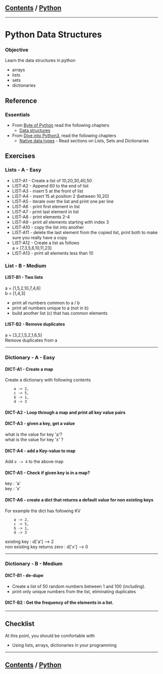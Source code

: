 <link rel='stylesheet' href='../assets/css/main.css'/>

## [Contents](../contents.md) / [Python](0-README.md)
---
# Python Data Structures

### Objective
Learn the data structures in python
- arrays
- lists
- sets
- dictionaries

## Reference

### Essentials
* From [Byte of Python](https://python.swaroopch.com/) read the following chapters
    - [Data structures](https://python.swaroopch.com/data_structures.html)
* From [Dive into Python3](https://diveintopython3.problemsolving.io), read the following chapters
    - [Native data types](https://diveintopython3.problemsolving.io/native-datatypes.html) - Read sections on Lists, Sets and Dictionaries

## Exercises

### Lists - A - Easy
- LIST-A1 - Create a list of 10,20,30,40,50
- LIST-A2 - Append 60 to the end of list
- LIST-A3 - insert 5 at the front of list
- LIST-A4 - insert 15 at position 2 (between 10,20)
- LIST-A5 - iterate over the list and print one per line
- LIST-A6 - print first element in list
- LIST-A7 - print last element in list
- LIST-A8 - print elements 2-4
- LIST-A9 - print all elements starting with index 3
- LIST-A10 - copy the list into another
- LIST-A11 - delete the last element from the copied list,  print both to make sure you really have a copy
- LIST-A12 - Create a list as follows   
a = [7,3,5,6,10,11,23]
- LIST-A13 - print all elements less than 10

### List - B - Medium

#### LIST-B1 - Two lists
a = [1,5,2,10,7,4,6]  
b = [1,4,3]  
* print all numbers common to a / b
* print all numbers unique to a (not in b)
* build another list (c) that has common elements

#### LIST-B2 - Remove duplicates
a = [3,2,1,5,2,1,6,5]  
Remove duplicates from a

---

### Dictionary - A - Easy

#### DICT-A1 - Create a map
Create a dictionary  with following contents
```
    a -> 2,
    c -> 5,
    b -> 1,
    d -> 3
```

#### DICT-A2 - Loop through a map and print all key value pairs

#### DICT-A3 - given a key, get a value
what is the value for key 'a'?  
what is the value for key 'x' ?

#### DICT-A4 - add a Key-value to map
Add `e -> 4` to the above map

#### DICT-A5 - Check if given key is in a map?
key : 'a'  
key : 'x'

#### DICT-A6 - create a dict that returns a default value for non existing keys
For example the dict has following KV
```
    a -> 2,
    c -> 5,
    b -> 1,
    d -> 3
```
existing key : d['a'] --> 2  
non existing key returns zero : d['x'] --> 0


---

### Dictionary - B - Medium

#### DICT-B1 - de-dupe
- Create a list of 50 random numbers between 1 and 100 (including).  
- print only unique numbers from the list, eliminating duplicates

#### DICT-B2 : Get the frequency of the elements in a list.


---


## Checklist
At this point, you should be comfortable with
- Using lists, arrays, dictionaries in your programming

---
## [Contents](../contents.md) / [Python](0-README.md)
